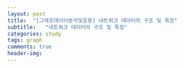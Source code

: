 ```yaml
---
layout: post
title:  "[그래프데이터분석및응용] 네트워크 데이터의 구조 및 특징"
subtitle:   "네트워크 데이터의 구조 및 특징"
categories: study
tags: graph
comments: true
header-img:
---
```

